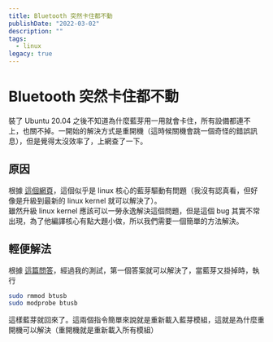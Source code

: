 ```yaml
---
title: Bluetooth 突然卡住都不動
publishDate: "2022-03-02"
description: ""
tags:
  - linux
legacy: true
---
```


# Bluetooth 突然卡住都不動

裝了 Ubuntu 20.04 之後不知道為什麼藍芽用一用就會卡住，所有設備都連不上，也關不掉。一開始的解決方式是重開機（這時候關機會跳一個奇怪的錯誤訊息），但是覺得太沒效率了，上網查了一下。

## 原因

根據 [這個網頁](https://bugs.launchpad.net/ubuntu/+source/linux/+bug/1859592)，這個似乎是 linux 核心的藍芽驅動有問題（我沒有認真看，但好像是升級到最新的 linux kernel 就可以解決了）。  
雖然升級 linux kernel 應該可以一勞永逸解決這個問題，但是這個 bug 其實不常出現，為了他編譯核心有點大題小做，所以我們需要一個簡單的方法解決。

## 輕便解法

根據 [這篇問答](https://askubuntu.com/questions/1231074/ubuntu-20-04-bluetooth-not-working)，經過我的測試，第一個答案就可以解決了，當藍芽又掛掉時，執行

```bash
sudo rmmod btusb
sudo modprobe btusb
```

這樣藍芽就回來了。這兩個指令簡單來說就是重新載入藍芽模組，這就是為什麼重開機可以解決（重開機就是重新載入所有模組）
